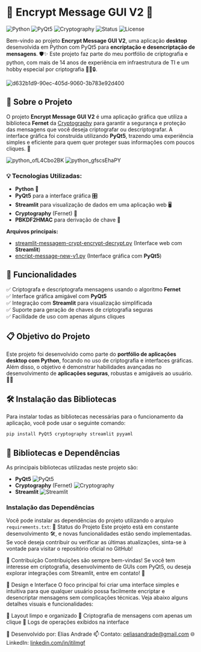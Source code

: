 # 🔐 Encrypt Message GUI V2 🚀
![Python](https://img.shields.io/badge/Python-3.8%2B-blue.svg?style=flat-square&logo=python&logoColor=white) ![PyQt5](https://img.shields.io/badge/PyQt5-GUI-red.svg?style=flat-square&logo=qt&logoColor=white) ![Cryptography](https://img.shields.io/badge/Cryptography-Fernet-ff69b4.svg?style=flat-square&logo=cryptography&logoColor=white)
![Status](https://img.shields.io/badge/Status-Em%20Desenvolvimento-yellow.svg?style=flat-square) ![License](https://img.shields.io/badge/license-MIT-green.svg?style=flat-square)

Bem-vindo ao projeto **Encrypt Message GUI V2**, uma aplicação **desktop** desenvolvida em Python com PyQt5 para **encriptação e desencriptação de mensagens**. 🛡️✨ Este projeto faz parte do meu portfólio de criptografia e python, com mais de 14 anos de experiência em infraestrutura de TI e um hobby especial por criptografia 🧑‍💻🔒. 

![d632b1d9-90ec-405d-9060-3b783e92d400](https://github.com/user-attachments/assets/f4e7e7ea-0d6d-41d0-bc6a-7b121759d2c7)

## 📜 Sobre o Projeto
O projeto **Encrypt Message GUI V2** é uma aplicação gráfica que utiliza a biblioteca **Fernet** da [Cryptography](https://cryptography.io) para garantir a segurança e proteção das mensagens que você deseja criptografar ou descriptografar. A interface gráfica foi construída utilizando **PyQt5**, trazendo uma experiência simples e eficiente para quem quer proteger suas informações com poucos cliques. 🎨

![python_ofL4Cbo2BK](https://github.com/user-attachments/assets/01bfe439-5fa9-4158-85eb-4ac49dd26e40)
![python_gfscsEhaPY](https://github.com/user-attachments/assets/18e59ffb-a4da-421e-a7db-420e25cb6b9e)


### 💡 Tecnologias Utilizadas:
- **Python** 🐍
- **PyQt5** para a interface gráfica 🎛️
- **Streamlit** para visualização de dados em uma aplicação web 🖥️
- **Cryptography** (Fernet) 🔑
- **PBKDF2HMAC** para derivação de chave 🔐

**Arquivos principais:**
- [streamlit-messagem-crypt-encrypt-decrypt.py](https://github.com/chaos4455/encrypt-message-GUI-V2/blob/main/streamlit-messagem-crypt-encrypt-decrypt.py) (Interface web com **Streamlit**)
- [encript-message-new-v1.py](https://github.com/chaos4455/encrypt-message-GUI-V2/blob/main/encript-message-new-v1.py) (Interface gráfica com **PyQt5**)

## 🌟 Funcionalidades
✅ Criptografa e descriptografa mensagens usando o algoritmo **Fernet**  
✅ Interface gráfica amigável com **PyQt5**  
✅ Integração com **Streamlit** para visualização simplificada  
✅ Suporte para geração de chaves de criptografia seguras  
✅ Facilidade de uso com apenas alguns cliques  

## 📋 Objetivo do Projeto
Este projeto foi desenvolvido como parte do **portfólio de aplicações desktop com Python**, focando no uso de criptografia e interfaces gráficas. Além disso, o objetivo é demonstrar habilidades avançadas no desenvolvimento de **aplicações seguras**, robustas e amigáveis ao usuário. 🔐📱

## 🛠️ Instalação das Bibliotecas

Para instalar todas as bibliotecas necessárias para o funcionamento da aplicação, você pode usar o seguinte comando:

```bash
pip install PyQt5 cryptography streamlit pyyaml
```

## 🧰 Bibliotecas e Dependências
As principais bibliotecas utilizadas neste projeto são:
- **PyQt5** ![PyQt5](https://img.shields.io/badge/PyQt5-5.15.4-green.svg?style=flat-square&logo=qt)
- **Cryptography** (Fernet) ![Cryptography](https://img.shields.io/badge/Cryptography-3.4.7-blue.svg?style=flat-square)
- **Streamlit** ![Streamlit](https://img.shields.io/badge/Streamlit-0.87.0-orange.svg?style=flat-square)

### Instalação das Dependências
Você pode instalar as dependências do projeto utilizando o arquivo `requirements.txt`:
🚧 Status do Projeto
Este projeto está em constante desenvolvimento 🛠️, e novas funcionalidades estão sendo implementadas. Se você deseja contribuir ou verificar as últimas atualizações, sinta-se à vontade para visitar o repositório oficial no GitHub!

📝 Contribuição
Contribuições são sempre bem-vindas! Se você tem interesse em criptografia, desenvolvimento de GUIs com PyQt5, ou deseja explorar integrações com Streamlit, entre em contato! 📧

🎨 Design e Interface
O foco principal foi criar uma interface simples e intuitiva para que qualquer usuário possa facilmente encriptar e desencriptar mensagens sem complicações técnicas. Veja abaixo alguns detalhes visuais e funcionalidades:

🔲 Layout limpo e organizado
🔐 Criptografia de mensagens com apenas um clique
📑 Logs de operações exibidos na interface

📌 Desenvolvido por: Elias Andrade
📫 Contato: oeliasandrade@gmail.com
🌐 LinkedIn: [linkedin.com/in/itilmgf](https://br.linkedin.com/in/itilmgf)
